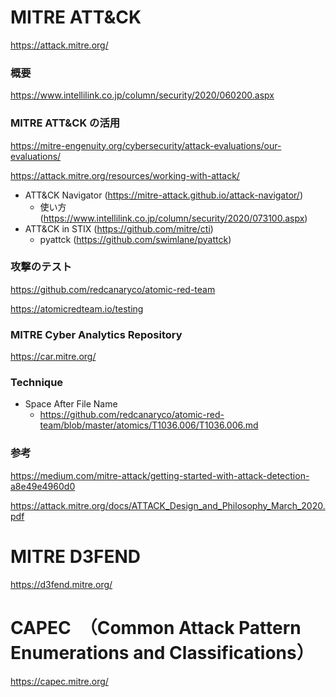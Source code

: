 # MITRE ATT&CK

https://attack.mitre.org/

### 概要

https://www.intellilink.co.jp/column/security/2020/060200.aspx

### MITRE ATT&CK の活用

https://mitre-engenuity.org/cybersecurity/attack-evaluations/our-evaluations/

https://attack.mitre.org/resources/working-with-attack/

- ATT&CK Navigator (https://mitre-attack.github.io/attack-navigator/)
  - 使い方 (https://www.intellilink.co.jp/column/security/2020/073100.aspx)
- ATT&CK in STIX (https://github.com/mitre/cti)
  - pyattck (https://github.com/swimlane/pyattck)

### 攻撃のテスト

https://github.com/redcanaryco/atomic-red-team

https://atomicredteam.io/testing

### MITRE Cyber Analytics Repository

https://car.mitre.org/

### Technique

- Space After File Name
  - https://github.com/redcanaryco/atomic-red-team/blob/master/atomics/T1036.006/T1036.006.md

### 参考

https://medium.com/mitre-attack/getting-started-with-attack-detection-a8e49e4960d0

https://attack.mitre.org/docs/ATTACK_Design_and_Philosophy_March_2020.pdf

# MITRE D3FEND

https://d3fend.mitre.org/

# CAPEC　（Common Attack Pattern Enumerations and Classifications）

https://capec.mitre.org/
